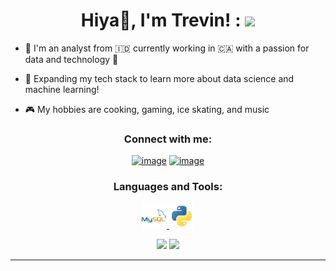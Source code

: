 <h1 align="center">Hiya👋, I'm Trevin! : <img height="40" src="https://emoji.gg/assets/emoji/7333-parrotdance.gif"></h1>

- 🔭 I'm an analyst from 🇮🇩 currently working in 🇨🇦 with a passion for data and technology 🚀

- 🌱 Expanding my tech stack to learn more about data science and machine learning!

- 🎮 My hobbies are cooking, gaming, ice skating, and music 


<h3 align="center">Connect with me:</h3>
<div align="center">

[![image](https://img.shields.io/badge/LinkedIn-0077B5?style=for-the-badge&logo=linkedin&logoColor=white)](https://www.linkedin.com/in/trv21/)
[![image](https://img.shields.io/badge/Gmail-D14836?style=for-the-badge&logo=gmail&logoColor=white)](mailto:trevinwilmer@gmail.com)
  
</div>

<h3 align="center">Languages and Tools:</h3>

<p align="center"> 
  <a href="https://www.mysql.com/" target="_blank"> 
    <img src="https://raw.githubusercontent.com/devicons/devicon/master/icons/mysql/mysql-original-wordmark.svg" alt="html5" width="40" height="40"/> 
  </a>
  <a href="https://www.python.org" target="_blank"> 
    <img src="https://raw.githubusercontent.com/devicons/devicon/master/icons/python/python-original.svg" alt="python" width="40" height="40"/> 
  </a>  
</p>

<p align= "center">
  <img height= "150" src="https://github-readme-stats.vercel.app/api?username=BrantLauro&theme=react&show_icons=true&include_all_commits=true" />
  <img height= "150" src="https://github-readme-stats.vercel.app/api/top-langs/?username=BrantLauro&theme=react&layout=compact" />
</p>

------
